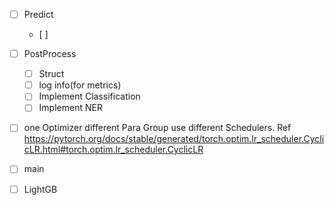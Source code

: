 - [ ] Predict
   - [ ] 

- [ ] PostProcess
   - [ ] Struct 
   - [ ] log info(for metrics)
   - [ ] Implement Classification
   - [ ] Implement NER
 
- [ ] one Optimizer different Para Group use different Schedulers.
  Ref
        https://pytorch.org/docs/stable/generated/torch.optim.lr_scheduler.CyclicLR.html#torch.optim.lr_scheduler.CyclicLR

- [ ] main


- [ ] LightGB
